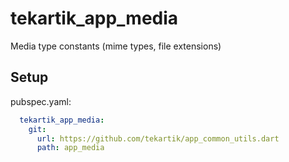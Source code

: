 # tekartik_app_media

Media type constants (mime types, file extensions)

## Setup

pubspec.yaml:

```yaml
  tekartik_app_media:
    git:
      url: https://github.com/tekartik/app_common_utils.dart
      path: app_media
```
